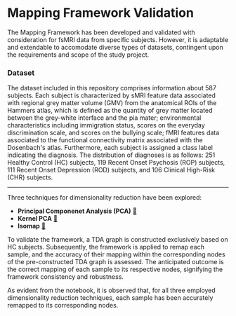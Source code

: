 # Mapping Framework Validation
The Mapping Framework has been developed and validated with consideration for fsMRI data from specific subjects. However, it is adaptable and extendable to accomodate diverse types of datasets, contingent upon the requirements and scope of the study project.

### Dataset
The dataset included in this repository comprises information about 587 subjects. Each subject is characterized by sMRI feature data associated with regional grey matter volume (GMV) from the anatomical ROIs of the Hammers atlas, which is defined as the quantity of grey matter located between the grey-white interface and the pia mater; environmental characteristics including immigration status, scores on the everyday discrimination scale, and scores on the bullying scale; fMRI features data associated to the functional connectivity matrix associated with the Dosenbach's atlas. Furthermore, each subject is assigned a class label indicating the diagnosis. The distribution of diagnoses is as follows: 251 Healthy Control (HC) subjects, 119 Recent Onset Psychosis (ROP) subjects, 111 Recent Onset Depression (ROD) subjects, and 106 Clinical High-Risk (CHR) subjects.

---
Three techniques for dimensionality reduction have been explored:
- **Principal Componenet Analysis (PCA)** [🔗](https://scikit-learn.org/stable/modules/generated/sklearn.decomposition.PCA.html)
- **Kernel PCA** [🔗](https://scikit-learn.org/stable/modules/generated/sklearn.decomposition.KernelPCA.html)
- **Isomap** [🔗](https://scikit-learn.org/stable/modules/generated/sklearn.manifold.Isomap.html)

To validate the framework, a TDA graph is constructed exclusively based on HC subjects. Subsequently, the framework is applied to remap each sample, and the accuracy of their mapping within the corresponding nodes of the pre-constructed TDA graph is assessed. The anticipated outcome is the correct mapping of each sample to its respective nodes, signifying the framework consistency and robustness.  

As evident from the notebook, it is observed that, for all three employed dimensionality reduction techniques, each sample has been accurately remapped to its corresponding nodes.





